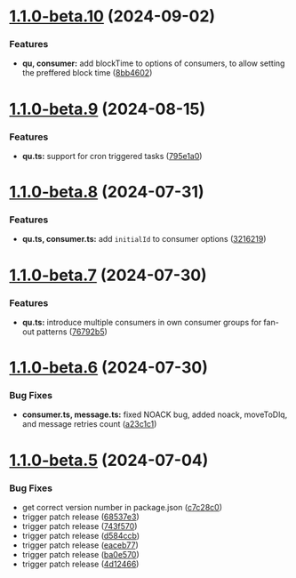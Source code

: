 # [1.1.0-beta.10](https://github.com/magnusmeng/redqueue/compare/v1.1.0-beta.9...v1.1.0-beta.10) (2024-09-02)


### Features

* **qu, consumer:** add blockTime to options of consumers, to allow setting the preffered block time ([8bb4602](https://github.com/magnusmeng/redqueue/commit/8bb4602632effc14ace2ea98a6da575156a3ebc7))

# [1.1.0-beta.9](https://github.com/magnusmeng/redqueue/compare/v1.1.0-beta.8...v1.1.0-beta.9) (2024-08-15)


### Features

* **qu.ts:** support for cron triggered tasks ([795e1a0](https://github.com/magnusmeng/redqueue/commit/795e1a0a03637bfe30211e5845772c07b46bdc3a))

# [1.1.0-beta.8](https://github.com/magnusmeng/redqueue/compare/v1.1.0-beta.7...v1.1.0-beta.8) (2024-07-31)


### Features

* **qu.ts, consumer.ts:** add `initialId` to consumer options ([3216219](https://github.com/magnusmeng/redqueue/commit/321621944f6f71586d28e3dde2f61e4c769dcd8a))

# [1.1.0-beta.7](https://github.com/magnusmeng/redqueue/compare/v1.1.0-beta.6...v1.1.0-beta.7) (2024-07-30)


### Features

* **qu.ts:** introduce multiple consumers in own consumer groups for fan-out patterns ([76792b5](https://github.com/magnusmeng/redqueue/commit/76792b5f37e211135446963ea8b9c330a3ab395a))

# [1.1.0-beta.6](https://github.com/magnusmeng/redqueue/compare/v1.1.0-beta.5...v1.1.0-beta.6) (2024-07-30)


### Bug Fixes

* **consumer.ts, message.ts:** fixed NOACK bug, added noack, moveToDlq, and message retries count ([a23c1c1](https://github.com/magnusmeng/redqueue/commit/a23c1c12c27f421039acaa5936cd54d62305f1ea))

# [1.1.0-beta.5](https://github.com/magnusmeng/redqueue/compare/v1.1.0-beta.4...v1.1.0-beta.5) (2024-07-04)


### Bug Fixes

* get correct version number in package.json ([c7c28c0](https://github.com/magnusmeng/redqueue/commit/c7c28c0c975b411aacf55fe63c8f5cce40db1fee))
* trigger patch release ([68537e3](https://github.com/magnusmeng/redqueue/commit/68537e330c0f3659bb91bd7ee6633afe7adbe695))
* trigger patch release ([743f570](https://github.com/magnusmeng/redqueue/commit/743f570effbd88ad3123f3b06132381ff9d56501))
* trigger patch release ([d584ccb](https://github.com/magnusmeng/redqueue/commit/d584ccb4938d6b44839628c5152198c66bf9ee84))
* trigger patch release ([eaceb77](https://github.com/magnusmeng/redqueue/commit/eaceb77e729a34fa3e2db80f9097636938960810))
* trigger patch release ([ba0e570](https://github.com/magnusmeng/redqueue/commit/ba0e57085201003cc6ee35b98de7c206a4f20ea5))
* trigger patch release ([4d12466](https://github.com/magnusmeng/redqueue/commit/4d12466239cf72d571a709218a3baed2ab7e47aa))
